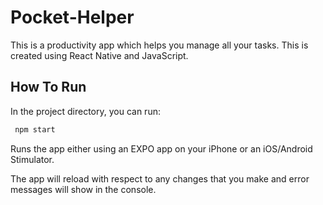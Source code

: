 # Pocket-Helper

This is a productivity app which helps you manage all your tasks. This is created using React Native and JavaScript.

## How To Run
In the project directory, you can run: 
```bash
 npm start
 ```
 Runs the app either using an EXPO app on your iPhone or an iOS/Android Stimulator. 
 
 The app will reload with respect to any changes that you make and error messages will show in the console. 
